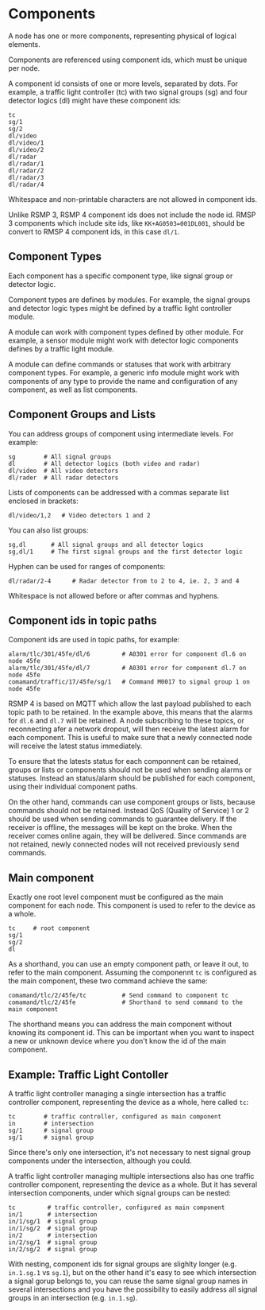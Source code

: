 # Components
A node has one or more components, representing physical of logical elements.

Components are referenced using component ids, which must be unique per node.

A component id consists of one or more levels, separated by dots. For example, a traffic light controller (tc) with two signal groups (sg) and four detector logics (dl) might have these component ids:

```
tc
sg/1
sg/2
dl/video
dl/video/1
dl/video/2
dl/radar
dl/radar/1
dl/radar/2
dl/radar/3
dl/radar/4
```

Whitespace and non-printable characters are not allowed in component ids.


Unlike RSMP 3, RSMP 4 component ids does not include the node id. RMSP 3 components which include site ids, like `KK+AG0503=001DL001`, should be convert to RMSP 4 component ids, in this case `dl/1`.

## Component Types
Each component has a specific component type, like signal group or detector logic.

Component types are defines by modules. For example, the signal groups and detector logic types might be defined by a traffic light controller module.

A module can work with component types defined by other module. For example, a sensor module might work with detector logic components defines by a traffic light module.

A module can define commands or statuses that work with arbitrary component types. For example, a generic info module might work with components of any type to provide the name and configuration of any component, as well as list components.

## Component Groups and Lists
You can address groups of component using intermediate levels. For example:

```
sg        # All signal groups
dl        # All detector logics (both video and radar)
dl/video  # All video detectors
dl/rader  # All radar detectors
```

Lists of components can be addressed with a commas separate list enclosed in brackets:

```
dl/video/1,2   # Video detectors 1 and 2
```

You can also list groups:

```
sg,dl       # All signal groups and all detector logics
sg,dl/1     # The first signal groups and the first detector logic
```

Hyphen can be used for ranges of components:

```
dl/radar/2-4      # Radar detector from to 2 to 4, ie. 2, 3 and 4
```

Whitespace is not allowed before or after commas and hyphens.

## Component ids in topic paths
Component ids are used in topic paths, for example:

```
alarm/tlc/301/45fe/dl/6         # A0301 error for component dl.6 on node 45fe
alarm/tlc/301/45fe/dl/7         # A0301 error for component dl.7 on node 45fe
comamand/traffic/17/45fe/sg/1   # Command M0017 to sigmal group 1 on node 45fe
```

RSMP 4 is based on MQTT which allow the last payload published to each topic path to be retained.
In the example above, this means that the alarms for `dl.6` and `dl.7` will be retained.
A node subscribing to these topics, or reconnecting afer a network dropout, will then receive the latest alarm for each component.
This is useful to make sure that a newly connected node will receive the latest status immediately.

To ensure that the latests status for each componnent can be retained, groups or lists or components should not be used when sending alarms or statuses. Instead an status/alarm should be published for each component, using their individual component paths.

On the other hand, commands can use component groups or lists, because commands should not be retained. Instead QoS (Quality of Service) 1 or 2 should be used when sending commands to guarantee delivery. If the receiver is offline, the messages will be kept on the broke. When the receiver comes online again, they will be delivered. Since commands are not retained, newly connected nodes will not received previously send commands.

## Main component
Exactly one root level component must be configured as the main component for each node. This component is used to refer to the device as a whole.

```
tc     # root component
sg/1
sg/2
dl
```

As a shorthand, you can use an empty component path, or leave it out, to refer to the main component. Assuming the componennt `tc` is configured as the main component, these two command achieve the same:

```
comamand/tlc/2/45fe/tc          # Send command to component tc
comamand/tlc/2/45fe             # Shorthand to send command to the main component
```

The shorthand means you can address the main component without knowing its component id. This can be important when you want to inspect a new or unknown device where you don't know the id of the main component.

## Example: Traffic Light Contoller
A traffic light controller managing a single intersection has a traffic controller component, representing the device as a whole, here called `tc`:

```
tc        # traffic controller, configured as main component
in        # intersection
sg/1      # signal group
sg/1      # signal group
```
Since there's only one intersection, it's not necessary to nest signal group components under the intersection, although you could.

A traffic light controller managing multiple intersections also has one traffic controller component, representing the device as a whole.
But it has several intersection components, under which signal groups can be nested:

```
tc         # traffic controller, configured as main component
in/1       # intersection
in/1/sg/1  # signal group
in/1/sg/2  # signal group
in/2       # intersection
in/2/sg/1  # signal group
in/2/sg/2  # signal group
```

With nesting, component ids for signal groups are slighlty longer (e.g. `in.1.sg.1` vs `sg.1`), but on the other hand it's easy to see which intersection a signal gorup belongs to, you can reuse the same signal group names in several intersections and you have the possibility to easily address all signal groups in an intersection (e.g. `in.1.sg`).


